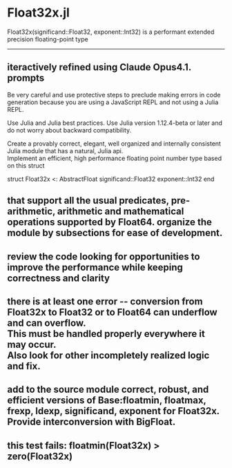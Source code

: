 # Float32x.jl
Float32x(significand::Float32, exponent::Int32) is a performant extended precision floating-point type


----
iteractively refined using Claude Opus4.1.
prompts
----
Be very careful  and use protective steps to preclude making errors in code generation because you are using a JavaScript REPL and not using a Julia REPL.

Use Julia and Julia best practices. Use Julia version 1.12.4-beta or later and do not worry about backward compatibility.

Create a provably correct, elegant, well organized and internally consistent Julia module that has a natural, Julia api.  
Implement an efficient, high performance floating point number type based on this struct

struct Float32x <: AbstractFloat 
    significand::Float32 
    exponent::Int32
end

that support all the usual predicates, pre-arithmetic, arithmetic and mathematical operations supported by Float64. 
organize the module by subsections for ease of development.
----
review the code looking for opportunities to improve the performance while keeping correctness and clarity
----
there is at least one error -- conversion from Float32x to Float32 or to Float64 can underflow and can overflow.  
This must be handled properly everywhere it may occur.  
Also look for other incompletely realized logic and fix.
----
add to the source module correct, robust, and efficient versions of Base:floatmin, floatmax, frexp, ldexp, significand, exponent for Float32x.
Provide interconversion with BigFloat.
----
this test fails: floatmin(Float32x) > zero(Float32x)
---
